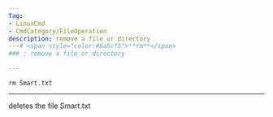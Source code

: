 ```yaml
---
Tag:
- LinuxCmd 
- CmdCategory/FileOperation
description: remove a file or directory
---# <span style="color:#8a5cf5">**rm**</span>
### : remove a file or directory

---
```

```
rm Smart.txt
```
---
deletes the file Smart.txt